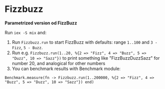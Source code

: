 # Fizzbuzz

**Parametrized version od FizzBuzz**

Run `iex -S mix` and:

1. Run `Fizzbuzz.run` to start FizzBuzz with defaults: range `1..100` and `3 - Fizz`, `5 - Buzz`.
2. Run e.g. `Fizzbuzz.run(1..20, %{2 => "Fizz", 4 => "Buzz", 5 => "Duzz", 10 => "Sazz"})` to print something like "FizzBuzzDuzzSazz" for number 20, and analogical for other numbers
3. You can benchmark results with Benchmark module: 
```
Benchmark.measure(fn -> Fizzbuzz.run(1..200000, %{2 => "Fizz", 4 => "Buzz", 5 => "Duzz", 10 => "Sazz"}) end)
```
